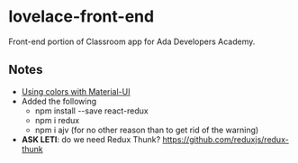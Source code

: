 # lovelace-front-end
Front-end portion of Classroom app for Ada Developers Academy.

## Notes 
- [Using colors with Material-UI](https://github.com/mui-org/material-ui/blob/master/docs/src/pages/customization/themes/themes.md)
- Added the following
    - npm install --save react-redux
    - npm i redux
    - npm i ajv (for no other reason than to get rid of the warning)
 - **ASK LETI**: do we need Redux Thunk?  https://github.com/reduxjs/redux-thunk